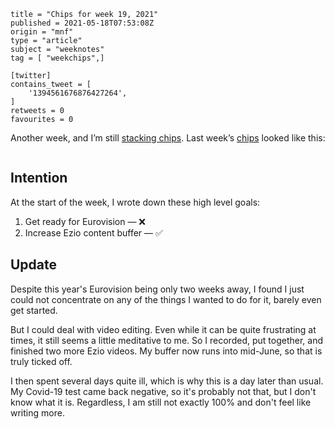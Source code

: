 ```
title = "Chips for week 19, 2021"
published = 2021-05-18T07:53:08Z
origin = "mnf"
type = "article"
subject = "weeknotes"
tag = [ "weekchips",]

[twitter]
contains_tweet = [
    '1394561676876427264',
]
retweets = 0
favourites = 0
```

Another week, and I’m still [stacking chips][chips]. Last week’s
[chips][markers] looked like this:

[chips]: /2020/06/19/my-week-in-poker-chips
[markers]: /2020/08/22/my-weekchips-markers

<p class='image'><img src='http://mnf.m17s.net/2021/05/18/E1p6ce7WEAEBe53.jpg' alt=''></p>

## Intention

At the start of the week, I wrote down these high level goals:

1. Get ready for Eurovision — ❌
1. Increase Ezio content buffer — ✅


## Update

Despite this year's Eurovision being only two weeks away, I found I
just could not concentrate on any of the things I wanted to do for
it, barely even get started.

But I could deal with video editing. Even while it can be quite
frustrating at times, it still seems a little meditative to me. So I
recorded, put together, and finished two more Ezio videos. My buffer
now runs into mid-June, so that is truly ticked off.

I then spent several days quite ill, which is why this is a day
later than usual. My Covid-19 test came back negative, so it's
probably not that, but I don't know what it is. Regardless, I am
still not exactly 100% and don't feel like writing more.
